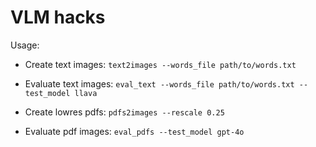 # VLM hacks

Usage:
- Create text images: `text2images --words_file path/to/words.txt`

- Evaluate text images: `eval_text --words_file path/to/words.txt --test_model llava`

- Create lowres pdfs: `pdfs2images --rescale 0.25`

- Evaluate pdf images: `eval_pdfs --test_model gpt-4o`
